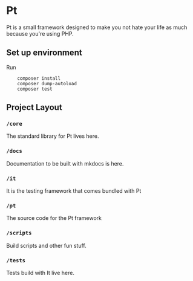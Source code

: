 # Pt

Pt is a small framework designed to make you not hate your life as much because
you're using PHP.

## Set up environment

Run

```
    composer install
    composer dump-autoload
    composer test
```

## Project Layout

### `/core`
The standard library for Pt lives here.

### `/docs`
Documentation to be built with mkdocs is here.

### `/it`
It is the testing framework that comes bundled with Pt

### `/pt`
The source code for the Pt framework

### `/scripts`
Build scripts and other fun stuff.

### `/tests`
Tests build with It live here.
